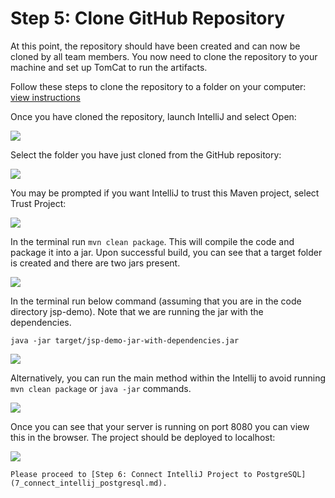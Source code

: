# Step 5: Clone GitHub Repository

At this point, the repository should have been created and can now be cloned by all team members.
You now need to clone the repository to your machine and set up TomCat to run the artifacts.

Follow these steps to clone the repository to a folder on your computer: 
[view instructions](https://docs.github.com/en/github/creating-cloning-and-archiving-repositories/cloning-a-repository-from-github/cloning-a-repository)

Once you have cloned the repository, launch IntelliJ and select Open:

![](resources/6_github_clone_1.png)

Select the folder you have just cloned from the GitHub repository:

![](resources/6_github_clone_2.png)

You may be prompted if you want IntelliJ to trust this Maven project, select Trust Project:

![](resources/6_github_clone_3.png)

In the terminal run `mvn clean package`. This will compile the code and package it into a jar. Upon successful build, you
can see that a target folder is created and there are two jars present.

![](resources/4_create_project_7_jars.png)

In the terminal run below command (assuming that you are in the code directory jsp-demo). Note that we are running the jar
with the dependencies.
```
java -jar target/jsp-demo-jar-with-dependencies.jar 
```
![](resources/4_create_project_8_tomcat.png)

Alternatively, you can run the main method within the Intellij to avoid running `mvn clean package` or `java -jar` commands.

![](resources/4_create_project_9_main.png)

Once you can see that your server is running on port 8080 you can view this in the browser. The project should be
deployed to localhost:

![](resources/4_create_project_11.png)


```{admonition} What's Next
Please proceed to [Step 6: Connect IntelliJ Project to PostgreSQL](7_connect_intellij_postgresql.md).
```
